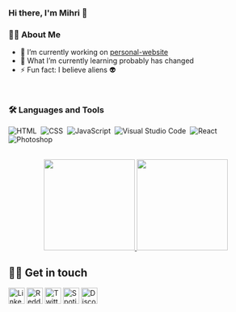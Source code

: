 ### Hi there, I'm Mihri 👋 <br/>

### 👩‍💻 About Me
- 🔭 I’m currently working on [personal-website](https://github.com/mihrilp/personal-website)
- 🌱 What I’m currently learning probably has changed
- ⚡ Fun fact: I believe aliens 👽
<br>

### 🛠 Languages and Tools
![HTML](https://img.shields.io/badge/-HTML-05122A?style=flat&logo=HTML5)&nbsp;
![CSS](https://img.shields.io/badge/-CSS-05122A?style=flat&logo=CSS3&logoColor=1572B6)&nbsp;
![JavaScript](https://img.shields.io/badge/-JavaScript-05122A?style=flat&logo=javascript)&nbsp;
![Visual Studio Code](https://img.shields.io/badge/-Visual%20Studio%20Code-05122A?style=flat&logo=visual-studio-code&logoColor=007ACC)&nbsp;
![React](https://img.shields.io/badge/-React-05122A?style=flat&logo=react)&nbsp;
![Photoshop](https://img.shields.io/badge/-Photoshop-05122A?style=flat&logo=adobe-photoshop)&nbsp;
<br><br>

<p align="center">
  <a href="https://github.com/mihrilp">
    <img height="180em" src="https://github-readme-stats.vercel.app/api?username=mihrilp&count_private=true&show_icons=true&theme=algolia&&include_all_commits=true"/>
    <img height="180em" src="https://github-readme-stats-eight-theta.vercel.app/api/top-langs/?username=mihrilp&layout=compact&langs_count=8&theme=algolia"/>
  </a>
</p>

## 🤝🏻 Get in touch
<a href="https://www.linkedin.com/in/mihrialp/"><img alt="LinkedIn" title="LinkedIn" height="32" width="32" src="https://raw.githubusercontent.com/peterthehan/peterthehan/master/assets/linkedin.svg"></a>
<a href="https://www.reddit.com/user/mihrilp"><img alt="Reddit" title="Reddit" height="32" width="32" src="https://raw.githubusercontent.com/peterthehan/peterthehan/master/assets/reddit.svg"></a>
<a href="https://twitter.com/mihriinspace"><img alt="Twitter" title="Twitter" height="32" width="32" src="https://raw.githubusercontent.com/peterthehan/peterthehan/master/assets/twitter.svg"></a>
<a href="https://open.spotify.com/user/cl13omk222r2v8e3l70oxn6q8?si=DyzKEKv8QLOpuvtDQB7Sjw"><img alt="Spotify" title="Spotify" height="32" width="32" src="https://raw.githubusercontent.com/peterthehan/peterthehan/master/assets/spotify.svg"></a>
<a href="https://discordapp.com/users/3309/"><img alt="Discord" title="Discord" height="32" width="32" src="https://raw.githubusercontent.com/peterthehan/peterthehan/master/assets/discord.svg"></a>
<br>
